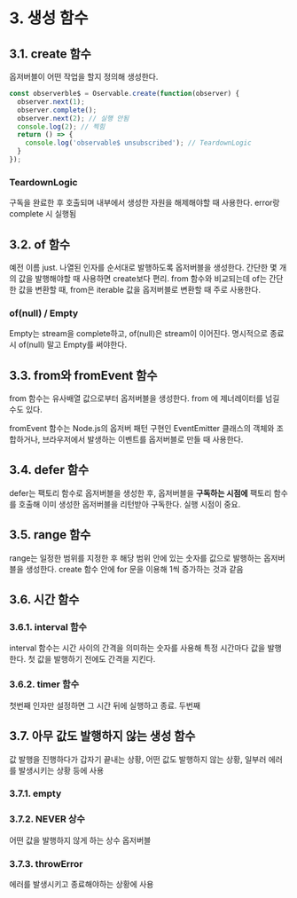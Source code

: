 # 3. 생성 함수

## 3.1. create 함수

옵저버블이 어떤 작업을 할지 정의해 생성한다.

```typescript
const observerble$ = Oservable.create(function(observer) {
  observer.next(1);
  observer.complete();
  observer.next(2); // 실행 안됨
  console.log(2); // 찍힘
  return () => {
    console.log('observable$ unsubscribed'); // TeardownLogic
  }
});
```

### TeardownLogic

구독을 완료한 후 호출되며 내부에서 생성한 자원을 해제해야할 때 사용한다. error랑 complete 시 실행됨

## 3.2. of 함수

예전 이름 just. 나열된 인자를 순서대로 발행하도록 옵저버블을 생성한다. 간단한 몇 개의 값을 발행해야할 때 사용하면 create보다 편리. from 함수와 비교되는데 of는 간단한 값을 변환할 때, from은 iterable 값을 옵저버블로 변환할 때 주로 사용한다.

### of(null) / Empty

Empty는 stream을 complete하고, of(null)은 stream이 이어진다. 명시적으로 종료시 of(null) 말고 Empty를 써야한다.

## 3.3. from와 fromEvent 함수

from 함수는 유사배열 값으로부터 옵저버블을 생성한다. from 에 제너레이터를 넘길 수도 있다.

fromEvent 함수는 Node.js의 옵저버 패턴 구현인 EventEmitter 클래스의 객체와 조합하거나, 브라우저에서 발생하는 이벤트를 옵저버블로 만들 때 사용한다.

## 3.4. defer 함수

defer는 팩토리 함수로 옵저버블을 생성한 후, 옵저버블을 **구독하는 시점에** 팩토리 함수를 호출해 이미 생성한 옵저버블을 리턴받아 구독한다. 실행 시점이 중요.

## 3.5. range 함수

range는 일정한 범위를 지정한 후 해당 범위 안에 있는 숫자를 값으로 발행하는 옵저버블을 생성한다. create 함수 안에 for 문을 이용해 1씩 증가하는 것과 같음

## 3.6. 시간 함수

### 3.6.1. interval 함수

interval 함수는 시간 사이의 간격을 의미하는 숫자를 사용해 특정 시간마다 값을 발행한다. 첫 값을 발행하기 전에도 간격을 지킨다.

### 3.6.2. timer 함수

첫번째 인자만 설정하면 그 시간 뒤에 실행하고 종료. 두번째

## 3.7. 아무 값도 발행하지 않는 생성 함수

값 발행을 진행하다가 갑자기 끝내는 상황, 어떤 값도 발행하지 않는 상황, 일부러 에러를 발생시키는 상황 등에 사용

### 3.7.1. empty

### 3.7.2. NEVER 상수

어떤 값을 발행하지 않게 하는 상수 옵저버블

### 3.7.3. throwError

에러를 발생시키고 종료해야하는 상황에 사용